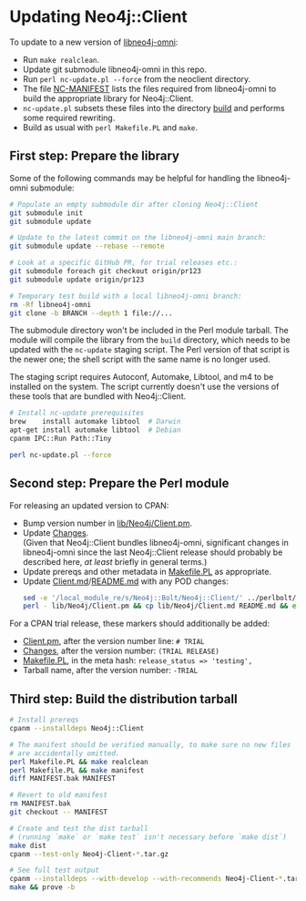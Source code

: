 # Updating Neo4j::Client

To update to a new version of [libneo4j-omni](http://github.com/majensen/libneo4j-omni):

* Run `make realclean`.
* Update git submodule libneo4j-omni in this repo.
* Run `perl nc-update.pl --force` from the neoclient directory.
 * The file [NC-MANIFEST](/NC-MANIFEST) lists the files required from libneo4j-omni to build the appropriate library for Neo4j::Client.
 * `nc-update.pl` subsets these files into the directory [build](/build) and performs some required rewriting.
* Build as usual with `perl Makefile.PL` and `make`.


## First step: Prepare the library

Some of the following commands may be helpful for handling the libneo4j-omni
submodule:

```sh
# Populate an empty submodule dir after cloning Neo4j::Client
git submodule init
git submodule update

# Update to the latest commit on the libneo4j-omni main branch:
git submodule update --rebase --remote

# Look at a specific GitHub PR, for trial releases etc.:
git submodule foreach git checkout origin/pr123
git submodule update origin/pr123

# Temporary test build with a local libneo4j-omni branch:
rm -Rf libneo4j-omni
git clone -b BRANCH --depth 1 file://...
```

The submodule directory won't be included in the Perl module tarball.
The module will compile the library from the `build` directory,
which needs to be updated with the `nc-update` staging script.
The Perl version of that script is the newer one;
the shell script with the same name is no longer used.

The staging script requires Autoconf, Automake, Libtool, and m4 to be
installed on the system. The script currently doesn't use the versions
of these tools that are bundled with Neo4j::Client.

```sh
# Install nc-update prerequisites
brew    install automake libtool  # Darwin
apt-get install automake libtool  # Debian
cpanm IPC::Run Path::Tiny

perl nc-update.pl --force
```


## Second step: Prepare the Perl module

For releasing an updated version to CPAN:

- Bump version number in [lib/Neo4j/Client.pm](lib/Neo4j/Client.pm).
- Update [Changes](Changes).  
    (Given that Neo4j::Client bundles libneo4j-omni, significant changes
    in libneo4j-omni since the last Neo4j::Client release should probably
    be described here, *at least* briefly in general terms.)
- Update prereqs and other metadata in [Makefile.PL](Makefile.PL) as appropriate.
- Update [Client.md](lib/Neo4j/Client.md)/[README.md](README.md) with any POD changes:
    ```sh
    sed -e '/local_module_re/s/Neo4j::Bolt/Neo4j::Client/' ../perlbolt/pod2md.PL |
    perl - lib/Neo4j/Client.pm && cp lib/Neo4j/Client.md README.md && echo ok
    ```

For a CPAN trial release, these markers should additionally be added:

- [Client.pm](lib/Neo4j/Client.pm), after the version number line: `# TRIAL`
- [Changes](Changes), after the version number: `(TRIAL RELEASE)`
- [Makefile.PL](Makefile.PL), in the meta hash: `release_status => 'testing',`
- Tarball name, after the version number: `-TRIAL`


## Third step: Build the distribution tarball

```sh
# Install prereqs
cpanm --installdeps Neo4j::Client

# The manifest should be verified manually, to make sure no new files
# are accidentally omitted.
perl Makefile.PL && make realclean
perl Makefile.PL && make manifest
diff MANIFEST.bak MANIFEST

# Revert to old manifest
rm MANIFEST.bak
git checkout -- MANIFEST

# Create and test the dist tarball
# (running `make` or `make test` isn't necessary before `make dist`)
make dist
cpanm --test-only Neo4j-Client-*.tar.gz

# See full test output
cpanm --installdeps --with-develop --with-recommends Neo4j-Client-*.tar.gz
make && prove -b
```
